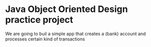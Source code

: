 # Java Object Oriented Design practice project

We are going to buil a simple app that creates a (bank) account and processes
certain kind of transactions
